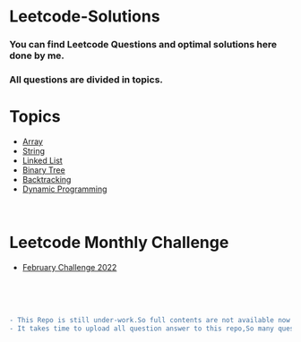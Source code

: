 # Leetcode-Solutions

<h3>You can find Leetcode Questions and optimal solutions here done by me.</h2>
<h3> All questions are divided in topics. </h3>

<h1>Topics</h1>

- [Array](Topics/array.md)
- [String](Topics/string.md)
- [Linked List](Topics/ll.md)
- [Binary Tree](Topics/binaryTree.md)
- [Backtracking](Topics/backtracking.md)
- [Dynamic Programming](Topics/dp.md)

<br>

<h1>Leetcode Monthly Challenge</h1>

- [February Challenge 2022](Challenges/feb22.md)

<br><br><br>

```diff
- This Repo is still under-work.So full contents are not available now
- It takes time to upload all question answer to this repo,So many questions are on the way
```
